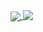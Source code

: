 <a href="https://github.com/boraxpr">
  <img align="center" src="https://github-readme-stats-rngvaw91h-boraxpr.vercel.app/api/top-langs/?username=boraxpr&theme=gruvbox&langs_count=7&hide=Python,QML,Jupyter Notebook" />
</a>
<a href="https://github.com/boraxpr">
  <img align="top" src="https://github-readme-stats-rngvaw91h-boraxpr.vercel.app/api?username=boraxpr&show_icons=true&theme=tokyonight&include_all_commits=1" />
</a>

<br>
<!---
brightest 
d5ffbc
8affbc
8affbc
25ddbc
25b9bc
darkest

639bff
005cff
-->
